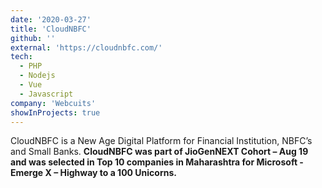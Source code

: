 ```yaml
---
date: '2020-03-27'
title: 'CloudNBFC'
github: ''
external: 'https://cloudnbfc.com/'
tech:
  - PHP
  - Nodejs
  - Vue
  - Javascript
company: 'Webcuits'
showInProjects: true
---
```


CloudNBFC is a New Age Digital Platform for Financial
Institution, NBFC’s and Small Banks.
**CloudNBFC was part of JioGenNEXT Cohort – Aug 19 and was
selected in Top 10 companies in Maharashtra for
Microsoft - Emerge X – Highway to a 100 Unicorns.**
